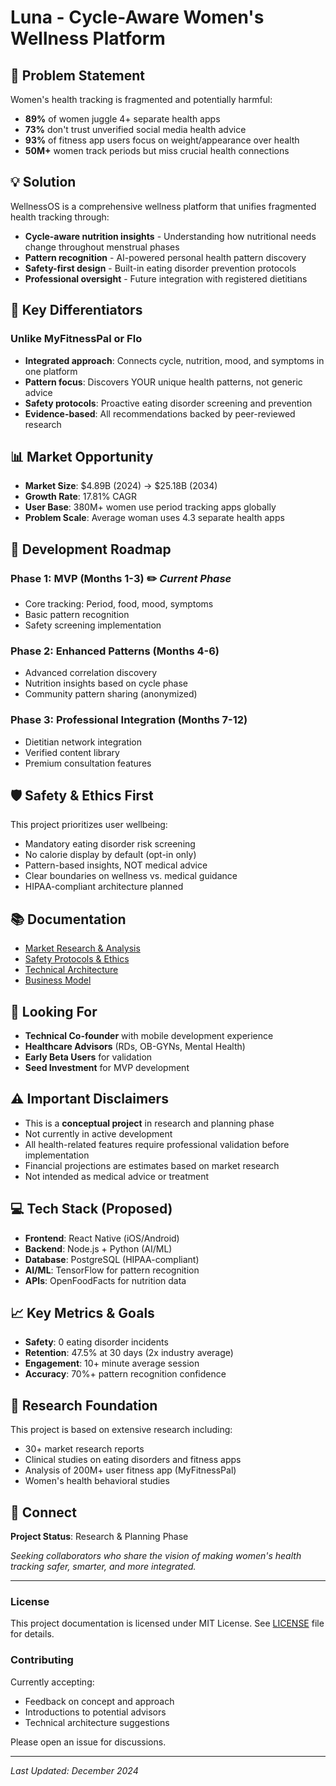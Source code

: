 # Luna - Cycle-Aware Women's Wellness Platform

## 🎯 Problem Statement

Women's health tracking is fragmented and potentially harmful:
- **89%** of women juggle 4+ separate health apps
- **73%** don't trust unverified social media health advice  
- **93%** of fitness app users focus on weight/appearance over health
- **50M+** women track periods but miss crucial health connections

## 💡 Solution

WellnessOS is a comprehensive wellness platform that unifies fragmented health tracking through:
- **Cycle-aware nutrition insights** - Understanding how nutritional needs change throughout menstrual phases
- **Pattern recognition** - AI-powered personal health pattern discovery
- **Safety-first design** - Built-in eating disorder prevention protocols
- **Professional oversight** - Future integration with registered dietitians

## 🔑 Key Differentiators

### Unlike MyFitnessPal or Flo
- **Integrated approach**: Connects cycle, nutrition, mood, and symptoms in one platform
- **Pattern focus**: Discovers YOUR unique health patterns, not generic advice
- **Safety protocols**: Proactive eating disorder screening and prevention
- **Evidence-based**: All recommendations backed by peer-reviewed research

## 📊 Market Opportunity

- **Market Size**: $4.89B (2024) → $25.18B (2034)
- **Growth Rate**: 17.81% CAGR
- **User Base**: 380M+ women use period tracking apps globally
- **Problem Scale**: Average woman uses 4.3 separate health apps

## 🚀 Development Roadmap

### Phase 1: MVP (Months 1-3) ✏️ *Current Phase*
- Core tracking: Period, food, mood, symptoms
- Basic pattern recognition
- Safety screening implementation

### Phase 2: Enhanced Patterns (Months 4-6)
- Advanced correlation discovery
- Nutrition insights based on cycle phase
- Community pattern sharing (anonymized)

### Phase 3: Professional Integration (Months 7-12)
- Dietitian network integration
- Verified content library
- Premium consultation features

## 🛡️ Safety & Ethics First

This project prioritizes user wellbeing:
- Mandatory eating disorder risk screening
- No calorie display by default (opt-in only)
- Pattern-based insights, NOT medical advice
- Clear boundaries on wellness vs. medical guidance
- HIPAA-compliant architecture planned

## 📚 Documentation

- [Market Research & Analysis](docs/market-research.md)
- [Safety Protocols & Ethics](docs/safety-protocols.md)
- [Technical Architecture](docs/technical-architecture.md)
- [Business Model](docs/business-model.md)

## 🤝 Looking For

- **Technical Co-founder** with mobile development experience
- **Healthcare Advisors** (RDs, OB-GYNs, Mental Health)
- **Early Beta Users** for validation
- **Seed Investment** for MVP development

## ⚠️ Important Disclaimers

- This is a **conceptual project** in research and planning phase
- Not currently in active development
- All health-related features require professional validation before implementation
- Financial projections are estimates based on market research
- Not intended as medical advice or treatment

## 💻 Tech Stack (Proposed)

- **Frontend**: React Native (iOS/Android)
- **Backend**: Node.js + Python (AI/ML)
- **Database**: PostgreSQL (HIPAA-compliant)
- **AI/ML**: TensorFlow for pattern recognition
- **APIs**: OpenFoodFacts for nutrition data

## 📈 Key Metrics & Goals

- **Safety**: 0 eating disorder incidents
- **Retention**: 47.5% at 30 days (2x industry average)
- **Engagement**: 10+ minute average session
- **Accuracy**: 70%+ pattern recognition confidence

## 📝 Research Foundation

This project is based on extensive research including:
- 30+ market research reports
- Clinical studies on eating disorders and fitness apps
- Analysis of 200M+ user fitness app (MyFitnessPal)
- Women's health behavioral studies

## 🔗 Connect

**Project Status**: Research & Planning Phase

*Seeking collaborators who share the vision of making women's health tracking safer, smarter, and more integrated.*

---

### License

This project documentation is licensed under MIT License. See [LICENSE](LICENSE) file for details.

### Contributing

Currently accepting:
- Feedback on concept and approach
- Introductions to potential advisors
- Technical architecture suggestions

Please open an issue for discussions.

---

*Last Updated: December 2024*
